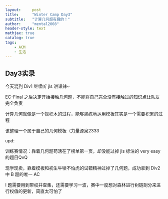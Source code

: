 ```yaml
---
layout:     post
title:      "Winter Camp Day3"
subtitle:   "计算几何超有趣的！"
author:     "mental2008"
header-style: text
mathjax: true
catalog: true
tags:
    - ACM
    - 生活
---
```


## Day3实录

今天混到 Div1 继续听 jls 讲课辣~

EC-Final 之后决定开始接触几何题，不能将自己完全没有接触过的知识点让队友完全负责

计算几何就像是一个搭积木的过程，能够熟练地运用模板其实是一个需要积累的过程

该整理一个属于自己的几何模板（力量源泉2333

upd:

训练赛情况：靠着几何题苟活在了榜单第一页，却没能过掉 jls 标注的 very easy 的题目QvQ

现学现卖，靠着模板和初生牛犊不怕虎的试错精神过掉了几何题，成功拿到 Div2 中 B 题的唯一 AC

I 题需要用到带权并查集，还需要学习一波，赛中一度想对森林进行树链剖分来进行权值的更新，简直太可怕了
